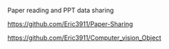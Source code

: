 Paper reading and PPT data sharing

https://github.com/Eric3911/Paper-Sharing

https://github.com/Eric3911/Computer_vision_Object
